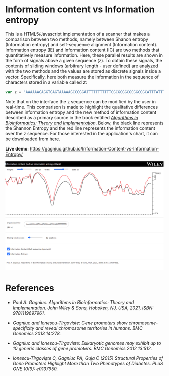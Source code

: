 # Information content vs Information entropy

This is a HTML5/Javascript implementation of a scanner that makes a comparison between two methods, namely between Shanon entropy (Information entropy) and self-sequence alignment (Information content). Information entropy (IE) and Information content (IC) are two methods that quantitatively measure information. Here, these parallel results are shown in the form of signals above a given sequence (<i>z</i>). To obtain these signals, the contents of sliding windows (arbitrary length - user defined) are analyzed with the two methods and the values are stored as discrete signals inside a vector. Specifically, here both measure the information in the sequence of characters stored in a variable called <i>z</i>:

```js
var z = "AAAAAACAGGTGAGTAAAAAGCCCGGATTTTTTTTTTTCGCGCGGCGCGGCGGCATTTATTTTCTATTTATCTTCTCTTCTCTTTCTCTTAAAA";
```

Note that on the interface the z sequence can be modified by the user in real-time. This comparison is made to highlight the qualitative differences between information entropy and the new method of information content described as a primary source in the book entitled <i>[Algorithms in Bioinformatics: Theory and Implementation](https://books.google.ro/books?id=y1I5EAAAQBAJ&printsec=frontcover&source=gbs_ge_summary_r&cad=0#v=onepage&q&f=false)</i>. Below, the black line represents the Shannon Entropy and the red line represents the information content over the <i>z</i> sequence. For those interested in the application's chart, it can be downloaded from [here](https://github.com/Gagniuc/World-smallest-js-chart-v1.0).

**Live demo**: https://gagniuc.github.io/Information-Content-vs-Information-Entropy/

<kbd><img src="https://github.com/Gagniuc/Information-Content-vs-Information-Entropy/blob/main/img/Information%20content%20vs%20Information%20entropy.png?raw=true" /></kbd>

# References

- <i>Paul A. Gagniuc. Algorithms in Bioinformatics: Theory and Implementation. John Wiley & Sons, Hoboken, NJ, USA, 2021, ISBN: 9781119697961.</i>

- <i>Gagniuc and Ionescu-Tirgoviste: Gene promoters show chromosome-specificity and reveal chromosome territories in humans. BMC Genomics 2013 14:278.</i>

- <i>Gagniuc and Ionescu-Tirgoviste: Eukaryotic genomes may exhibit up to 10 generic classes of gene promoters. BMC Genomics 2012 13:512.</i>

- <i>Ionescu-Tîrgovişte C, Gagniuc PA, Guja C (2015) Structural Properties of Gene Promoters Highlight More than Two Phenotypes of Diabetes. PLoS ONE 10(9): e0137950.</i>
